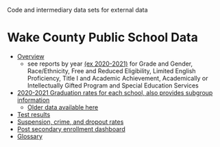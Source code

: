 Code and intermediary data sets for external data


# Wake County Public School Data
* [Overview](https://www.wcpss.net/domain/100)
  * see reports by year [(ex 2020-2021)](https://docs.google.com/spreadsheets/d/1Q7_HttWQBxRJfEGsvVl6Xf8slbLqxvuQvJ9Fz3hcL4k/edit#gid=1941273913) for Grade and Gender, Race/Ethnicity, Free and Reduced Eligibility, Limited English Proficiency, Title I and Academic Achievement, Academically or Intellectually Gifted Program and Special Education Services
* [2020-2021 Graduation rates for each school, also provides subgroup information](http://accrpt.tops.ncsu.edu/app/2021/cgr/#)
  * [Older data available here](https://www.dpi.nc.gov/districts-schools/testing-and-school-accountability/school-accountability-and-reporting/cohort-graduation-rates#additional-information) 
* [Test results](https://www.dpi.nc.gov/districts-schools/testing-and-school-accountability/school-accountability-and-reporting)
* [Suspension, crime, and dropout rates](https://www.dpi.nc.gov/data-reports/dropout-and-discipline-data/discipline-alp-and-dropout-annual-reports#2018-19)
* [Post secondary enrollment dashboard](https://www.nccommunitycolleges.edu/analytics/dashboards/postsecondary-enrollment-high-school)
* [Glossary](https://www.wcpss.net/Page/2206)
